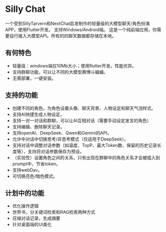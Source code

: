 # Silly Chat
一个受到SillyTarvern和NextChat启发制作的轻量级的大模型聊天/角色扮演APP，使用Flutter开发。
支持Windows/Android端。
这是一个纯前端应用，你需要自行接入大模型API。所有的的聊天数据都存储在本地。

## 有何特色
- 轻量级：windows端仅10Mb大小；使用flutter开发，性能优异。
- 支持群聊功能，可以让不同的大模型赛博斗蛐蛐。
- 无需部署，一键安装。

## 支持的功能
- 创建不同的角色，为角色设置头像、聊天背景、人物设定和聊天气泡样式。
- 支持AI快捷生成人物设定。
- 支持一对一对话和群聊，可以让AI互相对话（需要手动设定发言的角色）
- 支持编辑、删除聊天记录。
- 支持openAI、DeepSeek、Qwen和Gemini的API。
- 允许中对话中切换思考/非思考模式（仅适用于DeepSeek）。
- 支持对话中调整对话参数（如温度、TopP、最大Token数、保留的历史记录长度等），支持将对话参数保存为预设。
- （实验性）设置角色之间的关系，只有出现在群聊中的角色关系才会被插入到prompt中，节省token。
- 支持webDav。
- 可切换亮色/暗色模式。

## 计划中的功能
- 优化操作逻辑
- 世界书，分关键词检索和RAG检索两种方式
- 压缩对话记录，生成摘要
- 针对桌面端的UI美化
